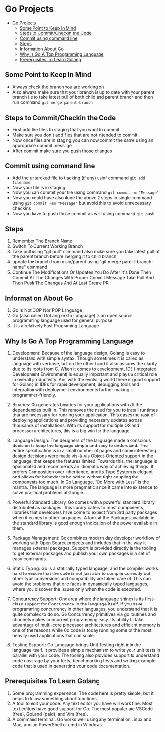 # Go Projects

- [Go Projects](#go-projects)
  - [Some Point to Keep In Mind](#some-point-to-keep-in-mind)
  - [Steps to Commit/Checkin the Code](#steps-to-commitcheckin-the-code)
  - [Commit using command line](#commit-using-command-line)
  - [Steps](#steps)
  - [Information About Go](#information-about-go)
  - [Why Is Go A Top Programming Language](#why-is-go-a-top-programming-language)
  - [Prerequisites To Learn Golang](#prerequisites-to-learn-golang)

## Some Point to Keep In Mind

- Always check the branch you are working on
- Also always make sure that your branch is up to date with your parent branch i.e to take latest pull of both child and parent branch and then run command `git merge parent-branch`

## Steps to Commit/Checkin the Code

- First add the files to staging that you want to commit
- Make sure you don't add files that are not intended to commit
- Now once files are in staging you can now commit the same using an appropriate commit message
- After commit make sure you push those changes

## Commit using command line

- Add the untarcked file to tracking (if any) usinf command `git add filename`
- Now your file is in staging
- Now you can commit your file using command `git commit -m "Message"`
- Now you could have also done the above 2 steps in single command using `git commit -am "Message"` but avoid this to avoid unnecessary checkins
- Now you have to push those commit as well using command `git push`

## Steps

1. Remember The Branch Name
2. Switch To Current Working Branch
3. Take pull using "git pull" command also make sure you take latest pull of the parent branch before merging it to child branch
4. update the branch from main/parent using "git merge parent-branch-name" command
5. Continue The Modifications Or Updates You Do After It's Done Then Commit All The Changes With Proper Commit Message Take Pull And Then Push The Changes And At Last Create PR

## Information About Go

1. Go Is Not OOP Nor POP Language
2. Go (also called GoLang or Go Language) is an open source programming language used for general purpose
3. It is a relatively Fast Programing Language

## Why Is Go A Top Programming Language

1. Development:
Because of the language design, Golang is easy to understand with simple syntax. Though sometimes it is called as language with verbose, but on the other hand it also assures the clarity due to its roots from C. When it comes to development, IDE (Integrated Development Environment) is equally important and plays a critical role in overall productivity. And with the evolving world there is good support for Golang in IDEs for rapid development, debugging tools and integration with deployment environments further making it programmer-friendly.

2. Binaries:
Go generates binaries for your applications with all the dependencies built in. This removes the need for you to install runtimes that are necessary for running your application. This eases the task of deploying applications and providing necessary updates across thousands of installations. With its support for multiple OS and processor architectures, this is a big win for the language.

3. Language Design:
The designers of the language made a conscious decision to keep the language simple and easy to understand. The entire specification is in a small number of pages and some interesting design decisions were made vis-à-vis Object-Oriented support in the language, that keeps the features limited. Towards this, the language is opinionated and recommends an idiomatic way of achieving things. It prefers Composition over Inheritance, and its Type System is elegant and allows for behavior to be added without tight coupling the components too much. In Go Language, “Do More with Less” is the mantra. The language is more pragmatic since it came into existence to solve practical problems at Google.

4. Powerful Standard Library:
Go comes with a powerful standard library, distributed as packages. This library caters to most components, libraries that developers have come to expect from 3rd party packages when it comes to other languages. A look at the Packages available in the standard library is good enough indication of the power available in them.

5. Package Management:
Go combines modern day developer workflow of working with Open Source projects and includes that in the way it manages external packages. Support is provided directly in the tooling to get external packages and publish your own packages in a set of easy commands.

6. Static Typing:
Go is a statically typed language, and the compiler works hard to ensure that the code is not just able to compile correctly but other type conversions and compatibility are taken care of. This can avoid the problems that one faces in dynamically typed languages, where you discover the issues only when the code is executed.

7. Concurrency Support:
One area where the language shines is its first-class support for Concurrency in the language itself. If you have programming concurrency in other languages, you understand that it is quite complex to do so. Go Concurrency primitives via go routines and channels makes concurrent programming easy. Its ability to take advantage of multi-core processor architectures and efficient memory is one of the reasons while Go code is today running some of the most heavily used applications that can scale.

8. Testing Support:
Go Language brings Unit Testing right into the language itself. It provides a simple mechanism to write your unit tests in parallel with your code. The tooling also provides support to understand code coverage by your tests, benchmarking tests and writing example code that is used in generating your code documentation.

## Prerequisites To Learn Golang

1. Some programming experience. The code here is pretty simple, but it helps to know something about functions.
2. A tool to edit your code. Any text editor you have will work fine. Most text editors have good support for Go.    The most popular are VSCode (free), GoLand (paid), and Vim (free).
3. A command terminal. Go works well using any terminal on Linux and Mac, and on PowerShell or cmd in Windows.
